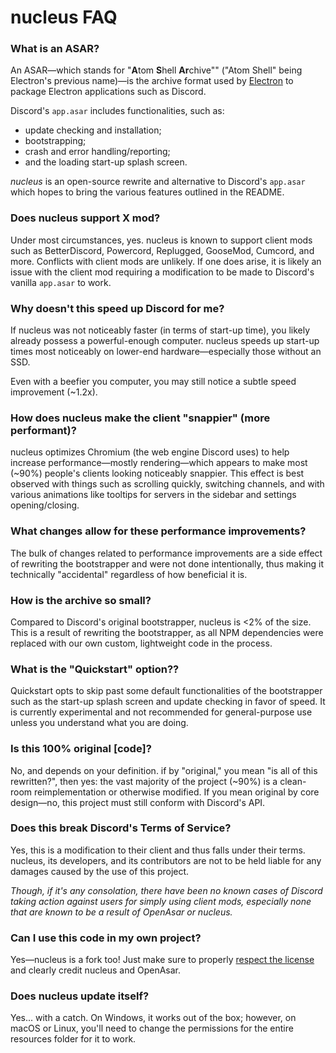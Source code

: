 # nucleus FAQ

### What is an ASAR?

An ASAR—which stands for "**A**tom **S**hell **Ar**chive"" ("Atom Shell" being Electron's previous name)—is the archive format used by [Electron](https://electronjs.org) to package Electron applications such as Discord.

Discord's `app.asar` includes functionalities, such as:

- update checking and installation;
- bootstrapping;
- crash and error handling/reporting;
- and the loading start-up splash screen.

_nucleus_ is an open-source rewrite and alternative to Discord's `app.asar` which hopes to bring the various features outlined in the README.

### Does nucleus support X mod?

Under most circumstances, yes. nucleus is known to support client mods such as BetterDiscord, Powercord, Replugged, GooseMod, Cumcord, and more. Conflicts with client mods are unlikely. If one does arise, it is likely an issue with the client mod requiring a modification to be made to Discord's vanilla `app.asar` to work.

### Why doesn't this speed up Discord for me?

If nucleus was not noticeably faster (in terms of start-up time), you likely already possess a powerful-enough computer. nucleus speeds up start-up times most noticeably on lower-end hardware—especially those without an SSD.

Even with a beefier you computer, you may still notice a subtle speed improvement (~1.2x).

### How does nucleus make the client "snappier" (more performant)?

nucleus optimizes Chromium (the web engine Discord uses) to help increase performance—mostly rendering—which appears to make most (~90%) people's clients looking noticeably snappier. This effect is best observed with things such as scrolling quickly, switching channels, and with various animations like tooltips for servers in the sidebar and settings opening/closing.

### What changes allow for these performance improvements?

The bulk of changes related to performance improvements are a side effect of rewriting the bootstrapper and were not done intentionally, thus making it technically "accidental" regardless of how beneficial it is.

### How is the archive so small?

Compared to Discord's original bootstrapper, nucleus is <2% of the size. This is a result of rewriting the bootstrapper, as all NPM dependencies were replaced with our own custom, lightweight code in the process.

### What is the "Quickstart" option??

Quickstart opts to skip past some default functionalities of the bootstrapper such as the start-up splash screen and update checking in favor of speed. It is currently experimental and not recommended for general-purpose use unless you understand what you are doing.

### Is this 100% original \[code\]?

No, and depends on your definition. if by "original," you mean "is all of this rewritten?", then yes: the vast majority of the project (~90%) is a clean-room reimplementation or otherwise modified. If you mean original by core design—no, this project must still conform with Discord's API.

### Does this break Discord's Terms of Service?

Yes, this is a modification to their client and thus falls under their terms. nucleus, its developers, and its contributors are not to be held liable for any damages caused by the use of this project.

_Though, if it's any consolation, there have been no known cases of Discord taking action against users for simply using client mods, especially none that are known to be a result of OpenAsar or nucleus._

### Can I use this code in my own project?

Yes—nucleus is a fork too! Just make sure to properly [respect the license](LICENSE) and clearly credit nucleus and OpenAsar.

### Does nucleus update itself?

Yes... with a catch. On Windows, it works out of the box; however, on macOS or Linux, you'll need to change the permissions for the entire resources folder for it to work.
